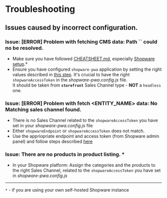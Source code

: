 # Troubleshooting

## Issues caused by incorrect configuration.

### Issue: [ERROR] Problem with fetching CMS data: Path `` could no be resolved.


 * Make sure you have followed [CHEATSHEET.md](./CHEATSHEET.md), especially [Shopware setup](./CHEATSHEET.md#shopware-setup).*
  * Ensure you have configured `shopware-pwa` application by setting the right values described in [this step](./CHEATSHEET.md#running-shopware-pwa-on-custom-shopware-instance).
  It's crucial to have the right `shopwareAccessToken` in the _shopware-pwa.config.js_ file. \
  It should be taken from **`storefront`** Sales Channel type - **NOT** a `headless` one.


### Issue: [ERROR] Problem with fetch <ENTITY_NAME> data: No Matching sales channel found.
  * There is no Sales Channel related to the `shopwareAccessToken` you have set in your _shopware-pwa.config.js_ file
  * Either `shopwareEndpoint` or `shopwareAccessToken` does not match.
  * Use the appriopriate endpoint and access token (from Shopware admin panel) and follow steps described [here](./CHEATSHEET.md#running-shopware-pwa-on-custom-shopware-instance)


### Issue: There are no products in product listing. *
  * In your Shopware platform: Assign the categories and the products to the right Sales Channel, related to the `shopwareAccessToken` you have set in _shopware-pwa.config.js_

---
`*` - if you are using your own self-hosted Shopware instance

